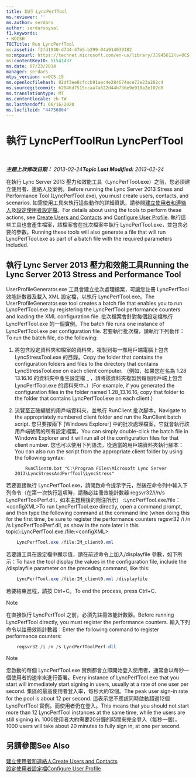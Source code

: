 ```yaml
---
title: 執行 LyncPerfTool
ms.reviewer: ''
ms.author: serdars
author: serdarsoysal
f1.keywords:
- NOCSH
TOCTitle: Run LyncPerfTool
ms:assetid: f2fd1940-d744-47b5-b299-04a914039182
ms:mtpsurl: https://technet.microsoft.com/en-us/library/JJ945612(v=OCS.15)
ms:contentKeyID: 51541437
ms.date: 07/23/2014
manager: serdars
mtps_version: v=OCS.15
ms.openlocfilehash: 82df3ee8cfccb91aec4e284674ace72e23a202c4
ms.sourcegitcommit: 62946d7515ccaa7a622d44b736e9e919a2e102d0
ms.translationtype: MT
ms.contentlocale: zh-TW
ms.lasthandoff: 06/16/2020
ms.locfileid: "44756864"
---
```

<div data-xmlns="http://www.w3.org/1999/xhtml">

<div class="topic" data-xmlns="http://www.w3.org/1999/xhtml" data-msxsl="urn:schemas-microsoft-com:xslt" data-cs="https://msdn.microsoft.com/">

<div data-asp="https://msdn2.microsoft.com/asp">

# <a name="run-lyncperftool"></a><span data-ttu-id="e005e-102">執行 LyncPerfTool</span><span class="sxs-lookup"><span data-stu-id="e005e-102">Run LyncPerfTool</span></span>

</div>

<div id="mainSection">

<div id="mainBody">

<span> </span>

<span data-ttu-id="e005e-103">_**主題上次修改日期：** 2013-02-24_</span><span class="sxs-lookup"><span data-stu-id="e005e-103">_**Topic Last Modified:** 2013-02-24_</span></span>

<span data-ttu-id="e005e-104">在執行 Lync Server 2013 壓力和效能工具（LyncPerfTool.exe）之前，您必須建立使用者、連絡人及案例。</span><span class="sxs-lookup"><span data-stu-id="e005e-104">Before running the Lync Server 2013 Stress and Performance Tool (LyncPerfTool.exe), you must create users, contacts, and scenarios.</span></span> <span data-ttu-id="e005e-105">如需使用工具來執行這些動作的詳細資訊，請參閱[建立使用者和連絡人](create-users-and-contacts.md)及[設定使用者設定檔](configure-user-profile.md)。</span><span class="sxs-lookup"><span data-stu-id="e005e-105">For details about using the tools to perform these actions, see [Create Users and Contacts](create-users-and-contacts.md) and [Configure User Profile](configure-user-profile.md).</span></span> <span data-ttu-id="e005e-106">執行這些工具也會產生檔案，該檔案會在批次檔案中執行 LyncPerfTool.exe，並包含必要的參數。</span><span class="sxs-lookup"><span data-stu-id="e005e-106">Running these tools will also generate a file that will run LyncPerfTool.exe as part of a batch file with the required parameters included.</span></span>

<div>

## <a name="running-the-lync-server-2013-stress-and-performance-tool"></a><span data-ttu-id="e005e-107">執行 Lync Server 2013 壓力和效能工具</span><span class="sxs-lookup"><span data-stu-id="e005e-107">Running the Lync Server 2013 Stress and Performance Tool</span></span>

<span data-ttu-id="e005e-108">UserProfileGenerator.exe 工具會建立批次處理檔案，可讓您註冊 LyncPerfTool 效能計數器及載入 XML 設定檔，以執行 LyncPerfTool.exe。</span><span class="sxs-lookup"><span data-stu-id="e005e-108">The UserProfileGenerator.exe tool creates a batch file that enables you to run LyncPerfTool.exe by registering the LyncPerfTool performance counters and loading the XML configuration file.</span></span> <span data-ttu-id="e005e-109">批次檔案會針對每個設定檔執行 LyncPerfTool.exe 的一個實例。</span><span class="sxs-lookup"><span data-stu-id="e005e-109">The batch file runs one instance of LyncPerfTool.exe per configuration file.</span></span> <span data-ttu-id="e005e-110">若要執行批次檔，請執行下列動作：</span><span class="sxs-lookup"><span data-stu-id="e005e-110">To run the batch file, do the following:</span></span>

1.  <span data-ttu-id="e005e-111">將包含設定資料夾和檔案的資料夾，複製到每一部用戶端電腦上包含 LyncStressTool.exe 的目錄。</span><span class="sxs-lookup"><span data-stu-id="e005e-111">Copy the folder that contains the configuration folders and files to the directory that contains LyncStressTool.exe on each client computer.</span></span> <span data-ttu-id="e005e-112">（例如，如果您在名為 1.28 13.16.16 的資料夾中產生設定檔 \_ ，請將該資料夾複製到每個用戶端上包含 LyncPerfTool.exe 的資料夾中。）</span><span class="sxs-lookup"><span data-stu-id="e005e-112">(For example, if you generated the configuration files in the folder named 1.28\_13.16.16, copy that folder to the folder that contains LyncPerfTool.exe on each client.)</span></span>

2.  <span data-ttu-id="e005e-113">流覽至正確編號的用戶端資料夾，並執行 RunClient 批次腳本。</span><span class="sxs-lookup"><span data-stu-id="e005e-113">Navigate to the appropriately numbered client folder and run the RunClient batch script.</span></span> <span data-ttu-id="e005e-114">您只要按兩下 [Windows Explorer] 中的批次處理檔案，它就會執行該用戶端號碼的所有設定檔案。</span><span class="sxs-lookup"><span data-stu-id="e005e-114">You can simply double-click the batch file in Windows Explorer and it will run all of the configuration files for that client number.</span></span> <span data-ttu-id="e005e-115">您也可以使用下列語法，從適當的用戶端資料夾執行腳本：</span><span class="sxs-lookup"><span data-stu-id="e005e-115">You can also run the script from the appropriate client folder by using the following syntax:</span></span>

    ```Batch
        RunClient0.bat "C:\Program Files\Microsoft Lync Server 2013\LyncStressAndPerfTool\LyncStress" 
    ```
<span data-ttu-id="e005e-116">若要直接執行 LyncPerfTool.exe，請開啟命令提示字元，然後在命令列中輸入下列命令（在第一次執行這項時，請務必註冊效能計數器 regsvr32/i/n/s LyncPerfToolPerf.dll，如本主題稍後的附注所示） :LyncPerfTool.exe/file：\<configXML\></span><span class="sxs-lookup"><span data-stu-id="e005e-116">To run LyncPerfTool.exe directly, open a command prompt, and then type the following command at the command line (when doing this for the first time, be sure to register the performance counters regsvr32 /i /n /s LyncPerfToolPerf.dll, as show in the note later in this topic):LyncPerfTool.exe /file:\<configXML\></span></span>
```Powershell
    LyncPerfTool.exe /file:IM_client0.xml
```
<span data-ttu-id="e005e-117">若要讓工具在設定檔中顯示值，請在前述命令上加入/displayfile 參數，如下所示：</span><span class="sxs-lookup"><span data-stu-id="e005e-117">To have the tool display the values in the configuration file, include the /displayfile parameter on the preceding command, like this:</span></span>
```Powershell
    LyncPerfTool.exe /file:IM_client0.xml /displayfile
```
<span data-ttu-id="e005e-118">若要結束進程，請按 Ctrl+C。</span><span class="sxs-lookup"><span data-stu-id="e005e-118">To end the process, press Ctrl+C.</span></span>

<div>


> [!NOTE]  
> <span data-ttu-id="e005e-119">在直接執行 LyncPerfTool 之前，必須先註冊效能計數器。</span><span class="sxs-lookup"><span data-stu-id="e005e-119">Before running LyncPerfTool directly, you must register the performance counters.</span></span> <span data-ttu-id="e005e-120">輸入下列命令以註冊效能計數器：</span><span class="sxs-lookup"><span data-stu-id="e005e-120">Enter the following command to register performance counters:</span></span>



</div>

```Powershell
    regsvr32 /i /n /s LyncPerfToolPerf.dll
```
<div>


> [!NOTE]  
> <span data-ttu-id="e005e-121">您啟動的每個 LyncPerfTool.exe 實例都會立即開始登入使用者，通常會以每秒一個使用者的速率來進行簽署。</span><span class="sxs-lookup"><span data-stu-id="e005e-121">Every instance of LyncPerfTool.exe that you start will immediately start signing in users, usually at a rate of one user per second.</span></span> <span data-ttu-id="e005e-122">集區的最高使用者登入率，每秒大約12個。</span><span class="sxs-lookup"><span data-stu-id="e005e-122">The peak user sign-in rate for the pool is about 12 per second.</span></span> <span data-ttu-id="e005e-123">這表示您不應該同時啟動超過12個 LyncPerfTool 實例，而使用者仍在登入。</span><span class="sxs-lookup"><span data-stu-id="e005e-123">This means that you should not start more than 12 LyncPerfTool instances at the same time, while the users are still signing in.</span></span> <span data-ttu-id="e005e-124">1000使用者大約需要20分鐘的時間來完全登入（每秒一個）。</span><span class="sxs-lookup"><span data-stu-id="e005e-124">1000 users will take about 20 minutes to fully sign in, at one per second.</span></span>



</div>

</div>

<div>

## <a name="see-also"></a><span data-ttu-id="e005e-125">另請參閱</span><span class="sxs-lookup"><span data-stu-id="e005e-125">See Also</span></span>


[<span data-ttu-id="e005e-126">建立使用者和連絡人</span><span class="sxs-lookup"><span data-stu-id="e005e-126">Create Users and Contacts</span></span>](create-users-and-contacts.md)  
[<span data-ttu-id="e005e-127">設定使用者設定檔</span><span class="sxs-lookup"><span data-stu-id="e005e-127">Configure User Profile</span></span>](configure-user-profile.md)  
  

</div>

</div>

<span> </span>

</div>

</div>

</div>

